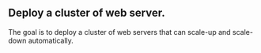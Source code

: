 ## Deploy a cluster of web server.
The goal is to deploy a cluster of web servers that can scale-up and scale-down automatically.
